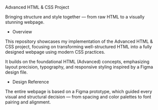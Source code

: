 Advanced HTML & CSS Project

Bringing structure and style together — from raw HTML to a visually stunning webpage.

- Overview

This repository showcases my implementation of the Advanced HTML & CSS project, focusing on transforming well-structured HTML into a fully designed webpage using modern CSS practices.

It builds on the foundational HTML (Advanced) concepts, emphasizing layout precision, typography, and responsive styling inspired by a Figma design file.

- Design Reference

The entire webpage is based on a Figma prototype, which guided every visual and structural decision — from spacing and color palettes to font pairing and alignment.
